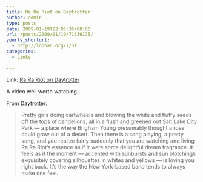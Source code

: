 ```yaml
---
title: Ra Ra Riot on Daytrotter
author: admin
type: posts
date: 2009-01-19T22:05:35+00:00
url: /posts/2009/01/19/71636175/
yourls_shorturl:
  - http://lobban.org/i/5f
categories:
  - Links

---
```

Link: [Ra Ra Riot on Daytrotter][1]

A video well worth watching.

From [Daytrotter][1]:

> Pretty girls doing cartwheels and blowing the white and fluffy seeds off the tops of dandelions, all in a flush and greened out Salt Lake City Park &#8212; a place where Brigham Young presumably thought a rose could grow out of a desert. Then there is a song playing, a pretty song, and you realize fairly suddenly that you are watching and living Ra Ra Riot&#8217;s essence as if it were some delightful dream fragrance. It feels as if the moment &#8212; accented with sunbursts and sun blotchings exquisitely covering silhouettes in whites and yellows &#8212; is loving you right back. It&#8217;s the way the New York-based band tends to always make one feel.

 [1]: http://daytrotter.com/video/1561/ra-ra-riot-video